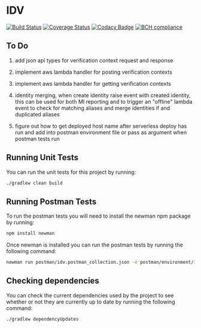# IDV

[![Build Status](https://travis-ci.org/michaelruocco/idv.svg?branch=master)](https://travis-ci.org/michaelruocco/idv)
[![Coverage Status](https://coveralls.io/repos/github/michaelruocco/idv/badge.svg?branch=master)](https://coveralls.io/github/michaelruocco/idv?branch=master)
[![Codacy Badge](https://api.codacy.com/project/badge/Grade/bf0e7c1e4ce54853bdad4570230cc33c)](https://app.codacy.com/app/michaelruocco/idv?utm_source=github.com&utm_medium=referral&utm_content=michaelruocco/idv&utm_campaign=Badge_Grade_Dashboard)
[![BCH compliance](https://bettercodehub.com/edge/badge/michaelruocco/idv?branch=master)](https://bettercodehub.com/)

## To Do

 1. add json api types for verification context request and response

 2. implement aws lambda handler for posting verification contexts

 3. implement aws lambda handler for getting verification contexts

 4. identity merging, when create identity raise event with created identity, this can be used
for both MI reporting and to trigger an "offline" lambda event to check for matching aliases and merge
identities if and duplicated aliases

 5. figure out how to get deployed host name after serverless deploy has run and add into
postman environment file or pass as argument when postman tests run

## Running Unit Tests

You can run the unit tests for this project by running:

```bash
./gradlew clean build
```

## Running Postman Tests

To run the postman tests you will need to install the newman npm package by running:

```bash
npm install newman
```

Once newman is installed you can run the postman tests by running the following command:

```bash
newman run postman/idv.postman_collection.json -e postman/environment/idv-dev.postman_environment.json
```

## Checking dependencies

You can check the current dependencies used by the project to see whether
or not they are currently up to date by running the following command:

```bash
./gradlew dependencyUpdates
```
